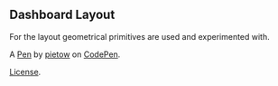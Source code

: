 Dashboard Layout
----------------
For the layout geometrical primitives are used and experimented with.

A [Pen](https://codepen.io/pietow/pen/JjNwPNX) by [pietow](https://codepen.io/pietow) on [CodePen](https://codepen.io).

[License](https://codepen.io/pietow/pen/JjNwPNX/license).